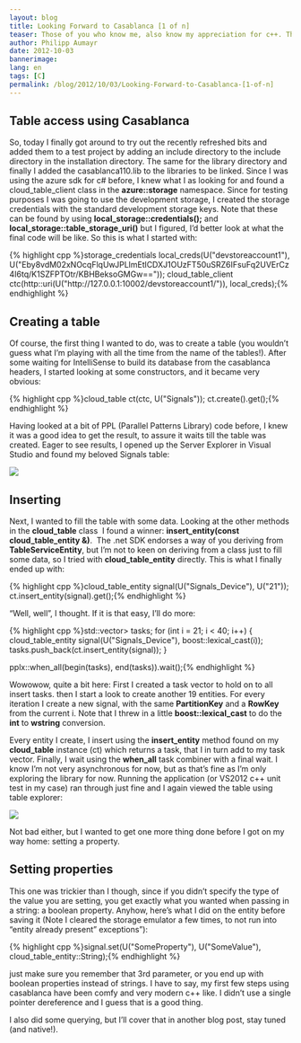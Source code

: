 ```yaml
---
layout: blog
title: Looking Forward to Casablanca [1 of n]
teaser: Those of you who know me, also know my appreciation for c++. Those of you knowing time cockpit will also know that nearly all of it is written in c#/.net with its service hosting infrastructure running in Windows Azure. There is one particular part of time cockpit that will, at some point in the future, receive a native rewrite and due to the nature of it, storing its data in windows azure is a key requirement. Windows Azure, up to now, does not offer a developer story for C++ development, especially considering access to its storage subsystem. This is where Casablanca comes in to play - 
author: Philipp Aumayr
date: 2012-10-03
bannerimage: 
lang: en
tags: [C]
permalink: /blog/2012/10/03/Looking-Forward-to-Casablanca-[1-of-n]
---
```


<h2>Table access using Casablanca</h2><p>So, today I finally got around to try out the recently refreshed bits and added them to a test project by adding an include directory to the include directory in the installation directory. The same for the library directory and finally I added the casablanca110.lib to the libraries to be linked. Since I was using the azure sdk for c# before, I knew what I as looking for and found a cloud_table_client class in the <strong>azure::storage</strong> namespace. Since for testing purposes I was going to use the development storage, I created the storage credentials with the standard development storage keys. Note that these can be found by using <strong>local_storage::credentials();</strong> and  <strong>local_storage::table_storage_uri()</strong> but I figured, I’d better look at what the final code will be like. So this is what I started with:</p>{% highlight cpp %}storage_credentials local_creds(U("devstoreaccount1"), U("Eby8vdM02xNOcqFlqUwJPLlmEtlCDXJ1OUzFT50uSRZ6IFsuFq2UVErCz4I6tq/K1SZFPTOtr/KBHBeksoGMGw=="));
cloud_table_client ctc(http::uri(U("http://127.0.0.1:10002/devstoreaccount1/")), local_creds);{% endhighlight %}<h2>Creating a table</h2><p>Of course, the first thing I wanted to do, was to create a table (you wouldn’t guess what I’m playing with all the time from the name of the tables!). After some waiting for IntelliSense to build its database from the casablanca headers, I started looking at some constructors, and it became very obvious:</p>{% highlight cpp %}cloud_table ct(ctc, U("Signals"));
ct.create().get();{% endhighlight %}<p>Having looked at a bit of PPL (Parallel Patterns Library) code before, I knew it was a good idea to get the result, to assure it waits till the table was created. Eager to see results, I opened up the Server Explorer in Visual Studio and found my beloved Signals table:</p><p>
  <img src="{{site.baseurl}}/content/images/blog/2012/10/signals_table_server_explorer.PNG" />
</p><h2>Inserting</h2><p>Next, I wanted to fill the table with some data. Looking at the other methods in the <strong>cloud_table</strong> class  I found a winner: <strong>insert_entity(const cloud_table_entity &amp;)</strong>.  The .net SDK endorses a way of you deriving from <strong>TableServiceEntity</strong>, but I’m not to keen on deriving from a class just to fill some data, so I tried with <strong>cloud_table_entity</strong> directly. This is what I finally ended up with:</p>{% highlight cpp %}cloud_table_entity signal(U("Signals_Device"), U("21"));
ct.insert_entity(signal).get();{% endhighlight %}<p>“Well, well”, I thought. If it is that easy, I’ll do more:</p>{% highlight cpp %}std::vector<pplx::task<casablanca::string_t>> tasks;
for (int i = 21; i < 40; i++)
{
  cloud_table_entity signal(U("Signals_Device"), boost::lexical_cast<std::wstring>(i));
  tasks.push_back(ct.insert_entity(signal));
}

pplx::when_all(begin(tasks), end(tasks)).wait();{% endhighlight %}<p>Wowowow, quite a bit here: First I created a task vector to hold on to all insert tasks. then I start a look to create another 19 entities. For every iteration I create a new signal, with the same <strong>PartitionKey</strong> and a <strong>RowKey</strong> from the current i. Note that I threw in a little <strong>boost::lexical_cast</strong> to do the <strong>int</strong> to <strong>wstring</strong> conversion.</p><p>Every entity I create, I insert using the <strong>insert_entity</strong> method found on my <strong>cloud_table</strong> instance (ct) which returns a task, that I in turn add to my task vector. Finally, I wait using the <strong>when_all</strong> task combiner with a final wait. I know I’m not very asynchronous for now, but as that’s fine as I’m only exploring the library for now. Running the application (or VS2012 c++ unit test in my case) ran through just fine and I again viewed the table using table explorer:</p><p>
  <img src="{{site.baseurl}}/content/images/blog/2012/10/signals_table_content.PNG" class="mceC1Focused mceC1Focused mceC1Focused" />
</p><p>Not bad either, but I wanted to get one more thing done before I got on my way home: setting a property.</p><h2>Setting properties</h2><p>This one was trickier than I though, since if you didn’t specify the type of the value you are setting, you get exactly what you wanted when passing in a string: a boolean property. Anyhow, here’s what I did on the entity before saving it (Note I cleared the storage emulator a few times, to not run into “entity already present” exceptions”):</p>{% highlight cpp %}signal.set(U("SomeProperty"), U("SomeValue"), cloud_table_entity::String);{% endhighlight %}<p>just make sure you remember that 3rd parameter, or you end up with boolean properties instead of strings. I have to say, my first few steps using casablanca have been comfy and very modern c++ like. I didn’t use a single pointer dereference and I guess that is a good thing.</p><p>I also did some querying, but I’ll cover that in another blog post, stay tuned (and native!).</p>